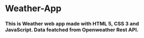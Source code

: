 # Weather-App

### This is Weather web app made with HTML 5, CSS 3 and JavaScript. Data featched from Openweather Rest API.
